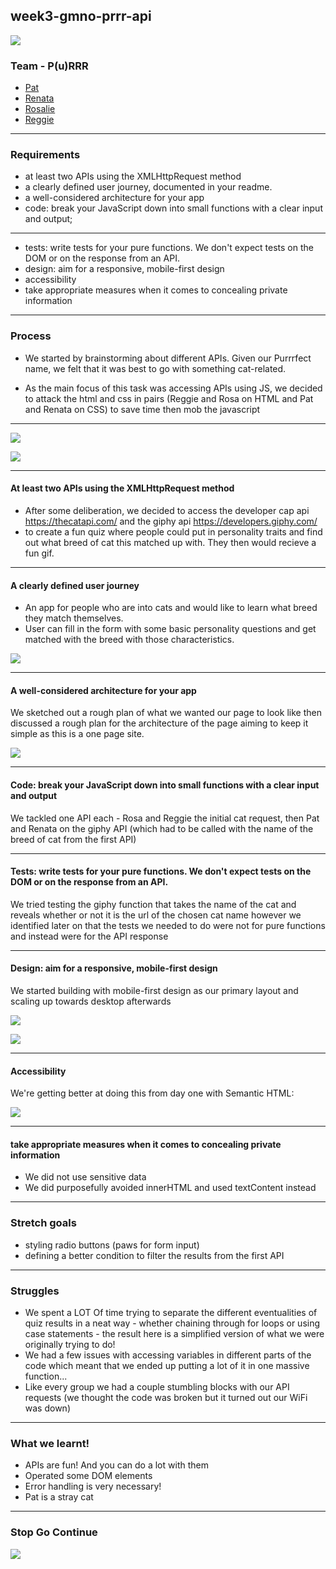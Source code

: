 ## week3-gmno-prrr-api

![](https://i.imgur.com/kX224US.png)


### Team - P(u)RRR
* [Pat](https://github.com/pat-cki)
* [Renata](https://github.com/renatajarmova)
* [Rosalie](https://github.com/rosalie-baxter)
* [Reggie](https://github.com/ReginaldJbeili)

---

### Requirements 
- at least two APIs using the XMLHttpRequest method
- a clearly defined user journey, documented in your readme.
- a well-considered architecture for your app
- code: break your JavaScript down into small functions with a clear input and output;

---

- tests: write tests for your pure functions. We don't expect tests on the DOM or on the response from an API.
- design: aim for a responsive, mobile-first design
- accessibility
- take appropriate measures when it comes to concealing private information

---

### Process

- We started by brainstorming about different APIs. Given our Purrrfect name, we felt that it was best to go with something cat-related. 

- As the main focus of this task was accessing APIs using JS, we decided to attack the html and css in pairs (Reggie and Rosa on HTML and Pat and Renata on CSS) to save time then mob the javascript

---


![](https://i.imgur.com/vL5tnB0.jpg)


![](https://i.imgur.com/e5dsmeM.jpg)

---

#### At least two APIs using the XMLHttpRequest method
- After some deliberation, we decided to access the developer cap api https://thecatapi.com/ and the giphy api https://developers.giphy.com/
- to create a fun quiz where people could put in personality traits and find out what breed of cat this matched up with. They then would recieve a fun gif. 

---

#### A clearly defined user journey

* An app for people who are into cats and would like to learn what breed they match themselves. 
* User can fill in the form with some basic personality questions and get matched with the breed with those characteristics.

![](https://media.giphy.com/media/nNxT5qXR02FOM/giphy.gif)

---

#### A well-considered architecture for your app

We sketched out a rough plan of what we wanted our page to look like then discussed a rough plan for the architecture of the page aiming to keep it simple as this is a one page site. 

![](https://i.imgur.com/LosbUdU.png)

---

#### Code: break your JavaScript down into small functions with a clear input and output

We tackled one API each - Rosa and Reggie the initial cat request, then Pat and Renata on the giphy API (which had to be called with the name of the breed of cat from the first API)

---

#### Tests: write tests for your pure functions. We don't expect tests on the DOM or on the response from an API.

We tried testing the giphy function that takes the name of the cat and reveals whether or not it is the url of the chosen cat name however we identified later on that the tests we needed to do were not for pure functions and instead were for the API response

---

#### Design: aim for a responsive, mobile-first design

We started building with mobile-first design as our primary layout and scaling up towards desktop afterwards

![](https://i.imgur.com/5ZKaiud.png)

![](https://i.imgur.com/zZW3m1z.png)


---

#### Accessibility

We're getting better at doing this from day one with Semantic HTML: 

![](https://i.imgur.com/4QmUYn2.png)

---

#### take appropriate measures when it comes to concealing private information

* We did not use sensitive data
* We did purposefully avoided innerHTML and used textContent instead

---

### Stretch goals 

- styling radio buttons (paws for form input)
- defining a better condition to filter the results from the first API


--- 

### Struggles 

- We spent a LOT Of time trying to separate the different eventualities of quiz results in a neat way - whether chaining through for loops or using case statements - the result here is a simplified version of what we were originally trying to do!
- We had a few issues with accessing variables in different parts of the code which meant that we ended up putting a lot of it in one massive function... 
- Like every group we had a couple stumbling blocks with our API requests (we thought the code was broken but it turned out our WiFi was down)

---

### What we learnt!

- APIs are fun! And you can do a lot with them
- Operated some DOM elements
- Error handling is very necessary!
- Pat is a stray cat

---

### Stop Go Continue


![](https://user-images.githubusercontent.com/51528685/68974912-c7dac880-07e9-11ea-8e25-16dacf0d8a49.jpg)
